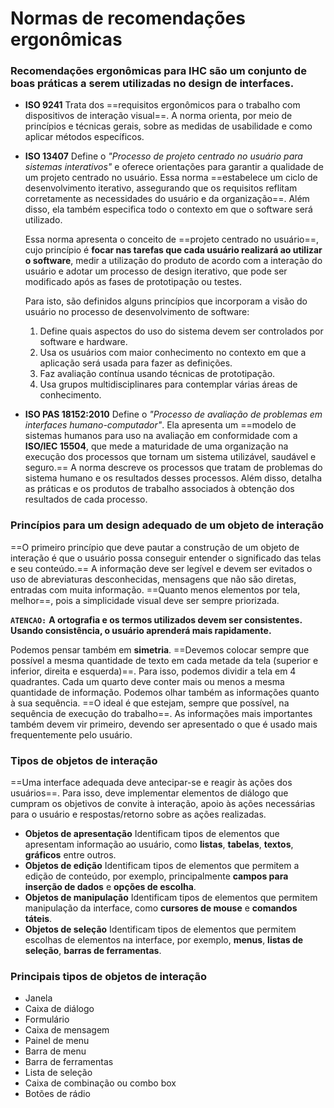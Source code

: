 # **Normas de recomendações ergonômicas**

### Recomendações ergonômicas para IHC são um conjunto de boas práticas a serem utilizadas no design de interfaces.

- **ISO 9241**
	Trata dos ==requisitos ergonômicos para o trabalho com dispositivos de interação visual==. A norma orienta, por meio de princípios e técnicas gerais, sobre as medidas de usabilidade e como aplicar métodos específicos.
- **ISO 13407**
	Define o *"Processo de projeto centrado no usuário para sistemas interativos"* e oferece orientações para garantir a qualidade de um projeto centrado no usuário. Essa norma ==estabelece um ciclo de desenvolvimento iterativo, assegurando que os requisitos reflitam corretamente as necessidades do usuário e da organização==. Além disso, ela também especifica todo o contexto em que o software será utilizado.
    
	Essa norma apresenta o conceito de ==projeto centrado no usuário==, cujo princípio é **focar nas tarefas que cada usuário realizará ao utilizar o software**, medir a utilização do produto de acordo com a interação do usuário e adotar um processo de design iterativo, que pode ser modificado após as fases de prototipação ou testes.
    
    Para isto, são definidos alguns princípios que incorporam a visão do usuário no processo de desenvolvimento de software:
    1. Define quais aspectos do uso do sistema devem ser controlados por software e hardware.
    2. Usa os usuários com maior conhecimento no contexto em que a aplicação será usada para fazer as definições.
    3. Faz avaliação contínua usando técnicas de prototipação.
    4. Usa grupos multidisciplinares para contemplar várias áreas de conhecimento.
- **ISO PAS 18152:2010** 
    Define o *"Processo de avaliação de problemas em interfaces humano-computador"*. Ela apresenta um ==modelo de sistemas humanos para uso na avaliação em conformidade com a **ISO/IEC 15504**, que mede a maturidade de uma organização na execução dos processos que tornam um sistema utilizável, saudável e seguro.== A norma descreve os processos que tratam de problemas do sistema humano e os resultados desses processos. Além disso, detalha as práticas e os produtos de trabalho associados à obtenção dos resultados de cada processo.

### Princípios para um design adequado de um objeto de interação

==O primeiro princípio que deve pautar a construção de um objeto de interação é que o usuário possa conseguir entender o significado das telas e seu conteúdo.== A informação deve ser legível e devem ser evitados o uso de abreviaturas desconhecidas, mensagens que não são diretas, entradas com muita informação. ==Quanto menos elementos por tela, melhor==, pois a simplicidade visual deve ser sempre priorizada.

**`ATENCAO:`**
**A ortografia e os termos utilizados devem ser consistentes. Usando consistência, o usuário aprenderá mais rapidamente.**

Podemos pensar também em **simetria**. ==Devemos colocar sempre que possível a mesma quantidade de texto em cada metade da tela (superior e inferior, direita e esquerda)==. Para isso, podemos dividir a tela em 4 quadrantes. Cada um quarto deve conter mais ou menos a mesma quantidade de informação. Podemos olhar também as informações quanto à sua sequência. ==O ideal é que estejam, sempre que possível, na sequência de execução do trabalho==. As informações mais importantes também devem vir primeiro, devendo ser apresentado o que é usado mais frequentemente pelo usuário.

### Tipos de objetos de interação

==Uma interface adequada deve antecipar-se e reagir às ações dos usuários==. Para isso, deve implementar elementos de diálogo que cumpram os objetivos de convite à interação, apoio às ações necessárias para o usuário e respostas/retorno sobre as ações realizadas.

- **Objetos de apresentação**
	Identificam tipos de elementos que apresentam informação ao usuário, como **listas**, **tabelas**, **textos**, **gráficos** entre outros.
- **Objetos de edição**
	Identificam tipos de elementos que permitem a edição de conteúdo, por exemplo, principalmente **campos para inserção de dados** e **opções de escolha**.
- **Objetos de manipulação**
	Identificam tipos de elementos que permitem manipulação da interface, como **cursores de mouse** e **comandos táteis**.
- **Objetos de seleção**
	Identificam tipos de elementos que permitem escolhas de elementos na interface, por exemplo, **menus**, **listas de seleção**, **barras de ferramentas**.

### Principais tipos de objetos de interação

- Janela
- Caixa de diálogo
- Formulário
- Caixa de mensagem
- Painel de menu
- Barra de menu
- Barra de ferramentas
- Lista de seleção
- Caixa de combinação ou combo box
- Botões de rádio